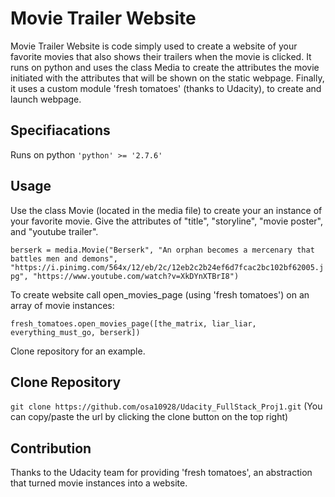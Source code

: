 # Movie Trailer Website

Movie Trailer Website is code simply used to create a website of your favorite movies that also shows their trailers when the movie is clicked. It runs on python and uses the class Media to create the attributes the movie initiated with the attributes that will be shown on the static webpage. Finally, it uses a custom module 'fresh tomatoes' (thanks to Udacity), to create and launch webpage.

## Specifiacations

Runs on python
`'python' >= '2.7.6'`

## Usage

Use the class Movie (located in the media file) to create your an instance of your favorite movie. Give the attributes of "title", "storyline", "movie poster", and "youtube trailer".

`berserk = media.Movie("Berserk", "An orphan becomes a mercenary that battles men and demons", "https://i.pinimg.com/564x/12/eb/2c/12eb2c2b24ef6d7fcac2bc102bf62005.jpg", "https://www.youtube.com/watch?v=XkDYnXTBrI8")`

To create website call open_movies_page (using 'fresh tomatoes') on an array of movie instances:

`fresh_tomatoes.open_movies_page([the_matrix, liar_liar, everything_must_go, berserk])`

Clone repository for an example.

## Clone Repository

`git clone https://github.com/osa10928/Udacity_FullStack_Proj1.git`
(You can copy/paste the url by clicking the clone button on the top right)

## Contribution

Thanks to the Udacity team for providing 'fresh tomatoes', an abstraction that turned movie instances into a website.

